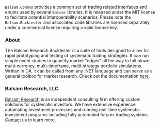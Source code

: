 ﻿`Balsam.Common` provides a common set of trading related interfaces and enums used by several `Balsam` libraries. It is released under the MIT license to facilitate potential interoperability scenarios. Please note the `Balsam.Backtester` and associated code libraries are licensed separately under a commercial license requiring a valid license key.

### About
The Balsam Research Backtester is a suite of tools designed to allow for rapid prototyping and testing of systematic trading strategies. It can run simple event studies to quantify market "edges" all the way to full blown multi-currency, multi-timeframe, multi-strategy portfolio simulations. Written in C#, it can be called from any .NET language and can serve as a general toolbox for market research.
Check out the documentation [here](https://backtester.balsamresearch.com/docs/Introduction).

### Balsam Research, LLC

[Balsam Research](https://www.balsamresearch.com) is an independent consulting firm offering custom solutions for systematic investors. We have extensive experience automating investment processes and running real-time systematic investment programs including fully automated futures trading systems. [Contact](mailto:info@balsamresearch.com) us to learn more.

